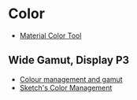 # Color

* [Material Color Tool](https://material.io/color/)

## Wide Gamut, Display P3

* [Colour management and gamut](https://bjango.com/articles/colourmanagementgamut/)
* [Sketch's Color Management](https://www.sketchapp.com/docs/other/color-management/)